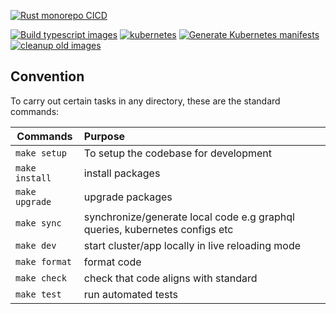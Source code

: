 [![Rust monorepo CICD](https://github.com/Oyelowo/modern-distributed-app-template/actions/workflows/rust.yaml/badge.svg?branch=master)](https://github.com/Oyelowo/modern-distributed-app-template/actions/workflows/rust.yaml)

[![Build typescript images](https://github.com/Oyelowo/modern-distributed-app-template/actions/workflows/typescript.yaml/badge.svg)](https://github.com/Oyelowo/modern-distributed-app-template/actions/workflows/typescript.yaml)          [![kubernetes](https://github.com/Oyelowo/modern-distributed-app-template/actions/workflows/kubernetes.yaml/badge.svg)](https://github.com/Oyelowo/modern-distributed-app-template/actions/workflows/kubernetes.yaml)         [![Generate Kubernetes manifests](https://github.com/Oyelowo/modern-distributed-app-template/actions/workflows/generate-kubernetes-manifests.yaml/badge.svg)](https://github.com/Oyelowo/modern-distributed-app-template/actions/workflows/generate-kubernetes-manifests.yaml)               [![cleanup old images](https://github.com/Oyelowo/modern-distributed-app-template/actions/workflows/delete-old-images.yaml/badge.svg)](https://github.com/Oyelowo/modern-distributed-app-template/actions/workflows/delete-old-images.yaml)



## Convention
To carry out certain tasks in any directory, these are the standard commands:


| Commands   |      Purpose      
|----------|:-------------
| `make setup`    | To setup the codebase for development| 
| `make install`  | install packages   |   
| `make upgrade`  | upgrade packages |    
| `make sync`     | synchronize/generate local code e.g graphql queries, kubernetes configs etc |    
| `make dev`      | start cluster/app locally in live reloading mode |    
| `make format`   | format code |   
| `make check`    | check that code aligns with standard |    
| `make test`     | run automated tests |    


